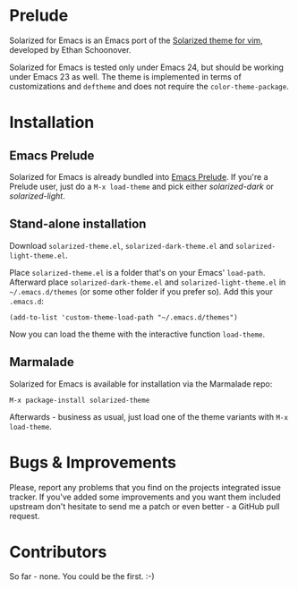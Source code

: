 # Prelude

Solarized for Emacs is an Emacs port of the [Solarized theme for vim](http://ethanschoonover.com/solarized),
developed by Ethan Schoonover.

Solarized for Emacs is tested only under Emacs 24, but should be
working under Emacs 23 as well. The theme is implemented in terms of
customizations and `deftheme` and does not require the
`color-theme-package`.

# Installation

## Emacs Prelude

Solarized for Emacs is already bundled into
[Emacs Prelude](https://github.com/bbatsov/emacs-prelude). If you're a
Prelude user, just do a `M-x load-theme` and pick either
_solarized-dark_ or _solarized-light_.

## Stand-alone installation

Download `solarized-theme.el`, `solarized-dark-theme.el` and
`solarized-light-theme.el`.

Place `solarized-theme.el` is a folder that's on your Emacs' `load-path`.
Afterward place `solarized-dark-theme.el` and
`solarized-light-theme.el` in `~/.emacs.d/themes` (or some other
folder if you prefer so). Add this your
`.emacs.d`:

`(add-to-list 'custom-theme-load-path "~/.emacs.d/themes")`

Now you can load the theme with the interactive function `load-theme`.

## Marmalade

Solarized for Emacs is available for installation via the Marmalade
repo:

`M-x package-install solarized-theme`

Afterwards - business as usual, just load one of the theme variants
with `M-x load-theme`. 

# Bugs & Improvements

Please, report any problems that you find on the projects integrated
issue tracker. If you've added some improvements and you want them
included upstream don't hesitate to send me a patch or even better - a
GitHub pull request.

# Contributors

So far - none. You could be the first. :-)
